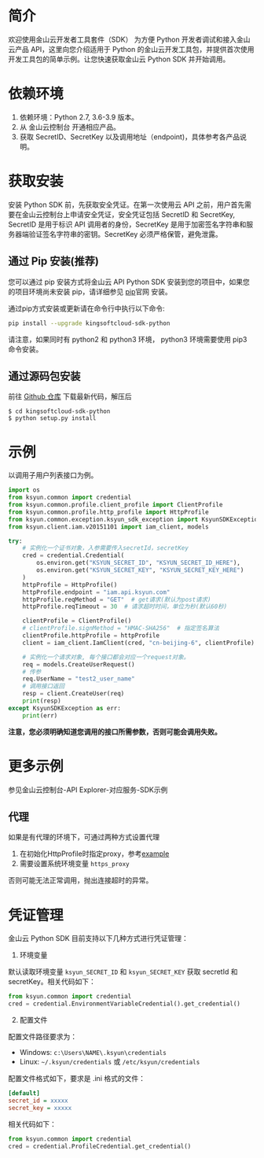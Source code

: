 # 简介
欢迎使用金山云开发者工具套件（SDK）
为方便 Python 开发者调试和接入金山云产品 API，这里向您介绍适用于 Python 的金山云开发工具包，并提供首次使用开发工具包的简单示例。让您快速获取金山云 Python SDK 并开始调用。

# 依赖环境

1. 依赖环境：Python 2.7, 3.6-3.9 版本。
2. 从 金山云控制台 开通相应产品。
3. 获取 SecretID、SecretKey 以及调用地址（endpoint)，具体参考各产品说明。

# 获取安装

安装 Python SDK 前，先获取安全凭证。在第一次使用云 API 之前，用户首先需要在金山云控制台上申请安全凭证，安全凭证包括 SecretID 和 SecretKey, SecretID 是用于标识 API 调用者的身份，SecretKey 是用于加密签名字符串和服务器端验证签名字符串的密钥。SecretKey 必须严格保管，避免泄露。

## 通过 Pip 安装(推荐)

您可以通过 pip 安装方式将金山云 API Python SDK 安装到您的项目中，如果您的项目环境尚未安装 pip，请详细参见 [pip](https://pip.pypa.io/en/stable/installing/?spm=a3c0i.o32026zh.a3.6.74134958lLSo6o)官网 安装。

通过pip方式安装或更新请在命令行中执行以下命令:

```bash
pip install --upgrade kingsoftcloud-sdk-python
```

请注意，如果同时有 python2 和 python3 环境， python3 环境需要使用 pip3 命令安装。

## 通过源码包安装

前往 [Github 仓库](https://github.com/kingsoftcloud/sdk-python) 下载最新代码，解压后

    $ cd kingsoftcloud-sdk-python
    $ python setup.py install

# 示例

以调用子用户列表接口为例。

```python
import os
from ksyun.common import credential
from ksyun.common.profile.client_profile import ClientProfile
from ksyun.common.profile.http_profile import HttpProfile
from ksyun.common.exception.ksyun_sdk_exception import KsyunSDKException
from ksyun.client.iam.v20151101 import iam_client, models

try:
    # 实例化一个证书对象，入参需要传入secretId，secretKey
    cred = credential.Credential(
        os.environ.get("KSYUN_SECRET_ID", "KSYUN_SECRET_ID_HERE"),
        os.environ.get("KSYUN_SECRET_KEY", "KSYUN_SECRET_KEY_HERE")
    )
    httpProfile = HttpProfile()
    httpProfile.endpoint = "iam.api.ksyun.com"
    httpProfile.reqMethod = "GET"  # get请求(默认为post请求)
    httpProfile.reqTimeout = 30  # 请求超时时间，单位为秒(默认60秒)

    clientProfile = ClientProfile()
    # clientProfile.signMethod = "HMAC-SHA256"  # 指定签名算法
    clientProfile.httpProfile = httpProfile
    client = iam_client.IamClient(cred, "cn-beijing-6", clientProfile)

    # 实例化一个请求对象, 每个接口都会对应一个request对象。
    req = models.CreateUserRequest()
    # 传参
    req.UserName = "test2_user_name"
    # 调用接口返回
    resp = client.CreateUser(req)
    print(resp)
except KsyunSDKException as err:
    print(err)
```

**注意，您必须明确知道您调用的接口所需参数，否则可能会调用失败。**

# 更多示例
参见金山云控制台-API Explorer-对应服务-SDK示例

## 代理

如果是有代理的环境下，可通过两种方式设置代理

1. 在初始化HttpProfile时指定proxy，参考[example](https://github.com/ksyun/ksyun-sdk-python/blob/master/examples/cvm/v20170312/describe_zones.py)
2. 需要设置系统环境变量 `https_proxy`

否则可能无法正常调用，抛出连接超时的异常。


# 凭证管理

金山云 Python SDK 目前支持以下几种方式进行凭证管理：

1. 环境变量

默认读取环境变量 `ksyun_SECRET_ID` 和 `ksyun_SECRET_KEY` 获取 secretId 和 secretKey。相关代码如下：

```python
from ksyun.common import credential
cred = credential.EnvironmentVariableCredential().get_credential()
```

2. 配置文件

配置文件路径要求为：

+ Windows: `c:\Users\NAME\.ksyun\credentials`
+ Linux: `~/.ksyun/credentials` 或 `/etc/ksyun/credentials`

配置文件格式如下，要求是 .ini 格式的文件：

```ini
[default]
secret_id = xxxxx
secret_key = xxxxx
```

相关代码如下：

```python
from ksyun.common import credential
cred = credential.ProfileCredential.get_credential()
```

